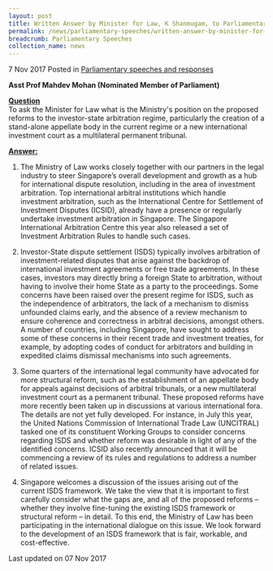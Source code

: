 ```yaml
---
layout: post
title: Written Answer by Minister for Law, K Shanmugam, to Parliamentary Question on Proposed Reforms to Investor-state Arbitration Regime
permalink: /news/parliamentary-speeches/written-answer-by-minister-for-law--k-shanmugam--to-parliamentar9
breadcrumb: Parliamentary Speeches
collection_name: news
---
```


7 Nov 2017 Posted in [Parliamentary speeches and responses](/news/parliamentary-speeches) 

**Asst Prof Mahdev Mohan (Nominated Member of Parliament)**

**<u>Question</u>**  
To ask the Minister for Law what is the Ministry's position on the proposed reforms to the investor-state arbitration regime, particularly the creation of a stand-alone appellate body in the current regime or a new international investment court as a multilateral permanent tribunal. 


**<u>Answer:</u>**


1. The Ministry of Law works closely together with our partners in the legal industry to steer Singapore’s overall development and growth as a hub for international dispute resolution, including in the area of investment arbitration. Top international arbitral institutions which handle investment arbitration, such as the International Centre for Settlement of Investment Disputes (ICSID), already have a presence or regularly undertake investment arbitration in Singapore. The Singapore International Arbitration Centre this year also released a set of Investment Arbitration Rules to handle such cases.
 
2. Investor-State dispute settlement (ISDS) typically involves arbitration of investment-related disputes that arise against the backdrop of international investment agreements or free trade agreements. In these cases, investors may directly bring a foreign State to arbitration, without having to involve their home State as a party to the proceedings. Some concerns have been raised over the present regime for ISDS, such as the independence of arbitrators, the lack of a mechanism to dismiss unfounded claims early, and the absence of a review mechanism to ensure coherence and correctness in arbitral decisions, amongst others. A number of countries, including Singapore, have sought to address some of these concerns in their recent trade and investment treaties, for example, by adopting codes of conduct for arbitrators and building in expedited claims dismissal mechanisms into such agreements.
 
3. Some quarters of the international legal community have advocated for more structural reform, such as the establishment of an appellate body for appeals against decisions of arbitral tribunals, or a new multilateral investment court as a permanent tribunal. These proposed reforms have more recently been taken up in discussions at various international fora. The details are not yet fully developed. For instance, in July this year, the United Nations Commission of International Trade Law (UNCITRAL) tasked one of its constituent Working Groups to consider concerns regarding ISDS and whether reform was desirable in light of any of the identified concerns. ICSID also recently announced that it will be commencing a review of its rules and regulations to address a number of related issues.  
 
4. Singapore welcomes a discussion of the issues arising out of the current ISDS framework. We take the view that it is important to first carefully consider what the gaps are, and all of the proposed reforms – whether they involve fine-tuning the existing ISDS framework or structural reform – in detail. To this end, the Ministry of Law has been participating in the international dialogue on this issue. We look forward to the development of an ISDS framework that is fair, workable, and cost-effective.  


<p class="right-side-updated">Last updated on 07 Nov 2017</p> 

